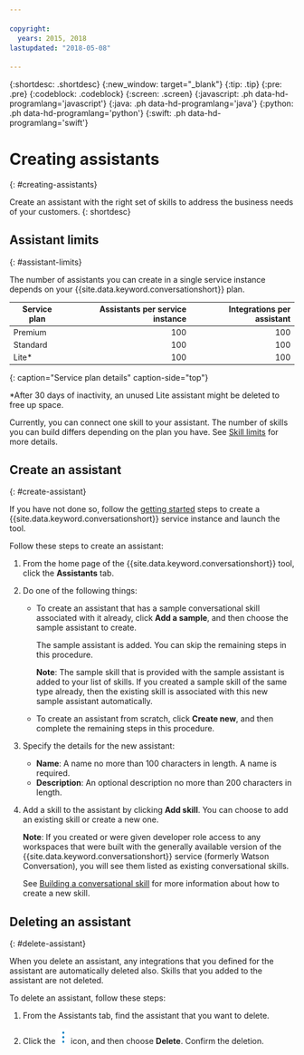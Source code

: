 ```yaml
---

copyright:
  years: 2015, 2018
lastupdated: "2018-05-08"

---
```


{:shortdesc: .shortdesc}
{:new_window: target="_blank"}
{:tip: .tip}
{:pre: .pre}
{:codeblock: .codeblock}
{:screen: .screen}
{:javascript: .ph data-hd-programlang='javascript'}
{:java: .ph data-hd-programlang='java'}
{:python: .ph data-hd-programlang='python'}
{:swift: .ph data-hd-programlang='swift'}

# Creating assistants
{: #creating-assistants}

Create an assistant with the right set of skills to address the business needs of your customers.
{: shortdesc}

## Assistant limits
{: #assistant-limits}

The number of assistants you can create in a single service instance depends on your {{site.data.keyword.conversationshort}} plan.

| Service plan     | Assistants per service instance | Integrations per assistant  |
|------------------|--------------------------------:|----------------------------:|
| Premium          |                             100 |                         100 |
| Standard         |                             100 |                         100 |
| Lite*            |                             100 |                         100 |
{: caption="Service plan details" caption-side="top"}

*After 30 days of inactivity, an unused Lite assistant might be deleted to free up space.

Currently, you can connect one skill to your assistant. The number of skills you can build differs depending on the plan you have. See [Skill limits](create-convo-skill.html#skill-limits) for more details.

## Create an assistant
{: #create-assistant}

If you have not done so, follow the [getting started](getting-started.html#prerequisites) steps to create a {{site.data.keyword.conversationshort}} service instance and launch the tool.

Follow these steps to create an assistant:

1.  From the home page of the {{site.data.keyword.conversationshort}} tool, click the **Assistants** tab.

1.  Do one of the following things:

    - To create an assistant that has a sample conversational skill associated with it already, click **Add a sample**, and then choose the sample assistant to create.

      The sample assistant is added. You can skip the remaining steps in this procedure.

      **Note**: The sample skill that is provided with the sample assistant is added to your list of skills. If you created a sample skill of the same type already, then the existing skill is associated with this new sample assistant automatically.
    - To create an assistant from scratch, click **Create new**, and then complete the remaining steps in this procedure.

1.  Specify the details for the new assistant:
    - **Name**: A name no more than 100 characters in length. A name is required.
    - **Description**: An optional description no more than 200 characters in length.

1.  Add a skill to the assistant by clicking **Add skill**. You can choose to add an existing skill or create a new one.

    **Note**: If you created or were given developer role access to any workspaces that were built with the generally available version of the {{site.data.keyword.conversationshort}} service (formerly Watson Conversation), you will see them listed as existing conversational skills.

    See [Building a conversational skill](create-convo-skill.html) for more information about how to create a new skill.

## Deleting an assistant
{: #delete-assistant}

When you delete an assistant, any integrations that you defined for the assistant are automatically deleted also. Skills that you added to the assistant are not deleted.

To delete an assistant, follow these steps:

1.  From the Assistants tab, find the assistant that you want to delete.

1.  Click the ![open and close list of options](images/kabob-beta.png) icon, and then choose **Delete**. Confirm the deletion.
